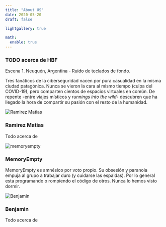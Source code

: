 ```yaml
---
title: "About US"
date: 2020-05-20
draft: false

lightgallery: true

math:
  enable: true
---
```




### TODO acerca de HBF

Escena 1. Neuquén, Argentina - Ruido de teclados de fondo.

 Tres fanáticos de la ciberseguridad nacen por pura casualidad en la misma ciudad patagónica. Nunca se vieron la cara al mismo tiempo (culpa del COVID-19), pero comparten cientos de espacios virtuales en común. De repente -entre viajes místicos y *runnings into the wild*- descubren que ha llegado la hora de compartir su pasión con el resto de la humanidad.


![Ramirez Matias](https://s.gravatar.com/avatar/c13d66cae26b607518adc57fa38c7c0b?s=350 "Ramirez Matias")

### Ramirez Matias

Todo acerca de


![memoryempty](/images/avatars/memoryempty.png "MemoryEmpty")
### MemoryEmpty

MemoryEmpty es amnésico por voto propio. Su obsesión y paranoia empuja al grupo a trabajar duro (y cuidarse las espaldas). Por lo general esta programando o rompiendo el código de otros. Nunca lo hemos visto dormir.

![Benjamin](/images/avatars/benjamin.png "Benjamin")
### Benjamin

Todo acerca de